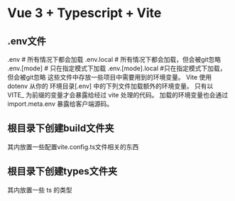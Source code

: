 # Vue 3 + Typescript + Vite

## .env文件
  .env                    # 所有情况下都会加载
  .env.local              # 所有情况下都会加载，但会被git忽略
  .env.[mode]             # 只在指定模式下加载
  .env.[mode].local       #只在指定模式下加载，但会被git忽略
  这些文件中存放一些项目中需要用到的环境变量。
  Vite 使用 dotenv 从你的 环境目录[.env] 中的下列文件加载额外的环境变量。
  只有以 VITE_ 为前缀的变量才会暴露给经过 vite 处理的代码。
  加载的环境变量也会通过 import.meta.env 暴露给客户端源码。

## 根目录下创建build文件夹
  其内放置一些配置vite.config.ts文件相关的东西
## 根目录下创建types文件夹
  其内放置一些 ts 的类型

